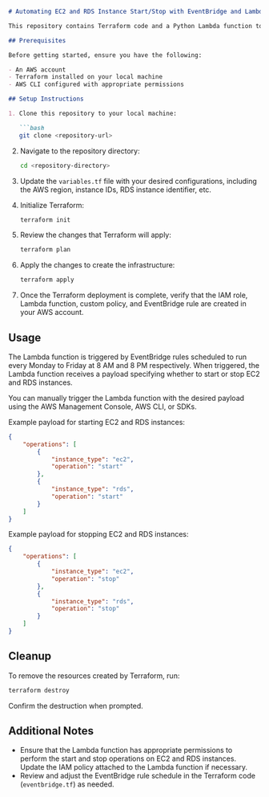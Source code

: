 ```markdown
# Automating EC2 and RDS Instance Start/Stop with EventBridge and Lambda

This repository contains Terraform code and a Python Lambda function to automate the start and stop operations of EC2 and RDS instances on AWS. The automation is triggered by EventBridge rules, which are scheduled to run every Monday to Friday at 8 AM and 8 PM respectively.

## Prerequisites

Before getting started, ensure you have the following:

- An AWS account
- Terraform installed on your local machine
- AWS CLI configured with appropriate permissions

## Setup Instructions

1. Clone this repository to your local machine:

   ```bash
   git clone <repository-url>
   ```

2. Navigate to the repository directory:

   ```bash
   cd <repository-directory>
   ```

3. Update the `variables.tf` file with your desired configurations, including the AWS region, instance IDs, RDS instance identifier, etc.

4. Initialize Terraform:

   ```bash
   terraform init
   ```

5. Review the changes that Terraform will apply:

   ```bash
   terraform plan
   ```

6. Apply the changes to create the infrastructure:

   ```bash
   terraform apply
   ```

7. Once the Terraform deployment is complete, verify that the IAM role, Lambda function, custom policy, and EventBridge rule are created in your AWS account.

## Usage

The Lambda function is triggered by EventBridge rules scheduled to run every Monday to Friday at 8 AM and 8 PM respectively. When triggered, the Lambda function receives a payload specifying whether to start or stop EC2 and RDS instances.

You can manually trigger the Lambda function with the desired payload using the AWS Management Console, AWS CLI, or SDKs.

Example payload for starting EC2 and RDS instances:

```json
{
    "operations": [
        {
            "instance_type": "ec2",
            "operation": "start"
        },
        {
            "instance_type": "rds",
            "operation": "start"
        }
    ]
}
```

Example payload for stopping EC2 and RDS instances:

```json
{
    "operations": [
        {
            "instance_type": "ec2",
            "operation": "stop"
        },
        {
            "instance_type": "rds",
            "operation": "stop"
        }
    ]
}
```

## Cleanup

To remove the resources created by Terraform, run:

```bash
terraform destroy
```

Confirm the destruction when prompted.

## Additional Notes

- Ensure that the Lambda function has appropriate permissions to perform the start and stop operations on EC2 and RDS instances. Update the IAM policy attached to the Lambda function if necessary.
- Review and adjust the EventBridge rule schedule in the Terraform code (`eventbridge.tf`) as needed.
